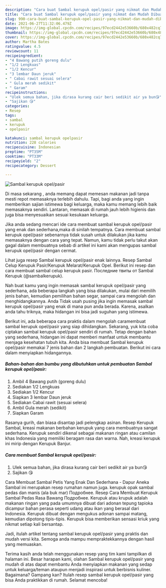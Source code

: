 ```yaml
---
description: "Cara buat Sambal kerupuk opel/pasir yang nikmat dan Mudah Dibuat"
title: "Cara buat Sambal kerupuk opel/pasir yang nikmat dan Mudah Dibuat"
slug: 990-cara-buat-sambal-kerupuk-opel-pasir-yang-nikmat-dan-mudah-dibuat
date: 2021-06-27T11:32:06.479Z
image: https://img-global.cpcdn.com/recipes/97ecd2442e53660b/680x482cq70/sambal-kerupuk-opelpasir-foto-resep-utama.jpg
thumbnail: https://img-global.cpcdn.com/recipes/97ecd2442e53660b/680x482cq70/sambal-kerupuk-opelpasir-foto-resep-utama.jpg
cover: https://img-global.cpcdn.com/recipes/97ecd2442e53660b/680x482cq70/sambal-kerupuk-opelpasir-foto-resep-utama.jpg
author: Martha Bates
ratingvalue: 4.5
reviewcount: 11
recipeingredient:
- "4 Bawang putih goreng dulu"
- "1/2 Lengkuas"
- "1/2 Kencur"
- "3 lembar Daun jeruk"
- " Cabai rawit sesuai selera"
- " Gula merah sedikit"
- " Garam"
recipeinstructions:
- "Ulek semua bahan, jika dirasa kurang cair beri sedikit air ya bun😘"
- "Sajikan 😘"
categories:
- Resep
tags:
- sambal
- kerupuk
- opelpasir

katakunci: sambal kerupuk opelpasir 
nutrition: 228 calories
recipecuisine: Indonesian
preptime: "PT35M"
cooktime: "PT33M"
recipeyield: "2"
recipecategory: Dessert

---
```



![Sambal kerupuk opel/pasir](https://img-global.cpcdn.com/recipes/97ecd2442e53660b/680x482cq70/sambal-kerupuk-opelpasir-foto-resep-utama.jpg)

Di masa  sekarang , anda memang dapat memesan makanan jadi tanpa mesti repot memasaknya terlebih dahulu. Tapi, bagi anda yang ingin memberikan sajian istimewa bagi keluarga, maka kamu memang lebih baik memasaknya sendiri. Lantaran, memasak di rumah jauh lebih higienis dan juga bisa menyesuaikan sesuai kesukaan keluarga.

Jika anda sedang mencari ide cara membuat sambal kerupuk opel/pasir yang enak dan sederhana,maka di sinilah tempatnya. Cara membuat sambal kerupuk opel/pasir  sebenarnya tidak susah untuk dilakukan jika kamu memasaknya dengan cara yang tepat. Namun, kamu tidak perlu takut akan gagal dalam membuatnya 
sebab di artikel ini kami akan mengupas sambal kerupuk opel/pasir dengan cermat.  

Lihat juga resep Sambal kerupuk opel/pasir enak lainnya. Resep Sambal Celup Kerupuk Pasir/Kerupuk Melarat/Kerupuk Opel. Berikut ini resep dan cara membuat sambal celup kerupuk pasir. Последние твиты от Sambal Kerupuk (@sambalkerupuk).

Nah buat kamu yang ingin memasak sambal kerupuk opel/pasir yang sederhana, ada beberapa langkah yang bisa dilakukan, mulai dari memilih jenis bahan, kemudian pemilihan bahan segar, sampai cara mengolah dan menghidangkannya. Anda Tidak usah pusing jika ingin memasak sambal kerupuk opel/pasir yang enak di mana pun anda berada. Karena, asalkan anda  tahu triknya, maka hidangan ini bisa jadi suguhan yang istimewa.

Berikut ini, ada beberapa cara praktis  dalam mengolah caramembuat sambal kerupuk opel/pasir yang siap dihidangkan. Sekarang, yuk kita coba ciptakan sambal kerupuk opel/pasir sendiri di rumah. Tetap dengan bahan yang sederhana, hidangan ini dapat memberi manfaat untuk membantu menjaga kesehatan tubuh kita. Anda bisa membuat Sambal kerupuk opel/pasir memakai 7 jenis bahan dan 2 langkah pembuatan. Berikut ini cara dalam menyiapkan hidangannya.

<!--inarticleads1-->

##### Bahan-bahan dan bumbu yang dibutuhkan untuk pembuatan Sambal kerupuk opel/pasir:

1. Ambil 4 Bawang putih (goreng dulu)
1. Sediakan 1/2 Lengkuas
1. Sediakan 1/2 Kencur
1. Siapkan 3 lembar Daun jeruk
1. Sediakan  Cabai rawit (sesuai selera)
1. Ambil  Gula merah (sedikit)
1. Siapkan  Garam


Rasanya gurih, dan biasa disantap jadi pelengkap asinan. Resep Kerupuk Sambal, kreasi makanan berbahan kerupuk yang cara membuatnya sangat sederhana. Kerupuk sendiri dikenal sebagai makanan ringan atau camilan khas Indonesia yang memiliki beragam rasa dan warna. Nah, kreasi kerupuk ini mirip dengan Kerupuk Banjur. 

<!--inarticleads2-->

##### Cara membuat Sambal kerupuk opel/pasir:

1. Ulek semua bahan, jika dirasa kurang cair beri sedikit air ya bun😘
1. Sajikan 😘


Cara Membuat Sambal Petis Yang Enak Dan Sederhana - Dapur Aneka Sambal ini merupakan resep rumahan namun juga. kerupuk opak sambal pedas dan manis (ala buk mar) Подробнее. Resep Cara Membuat Kerupuk Sambal Pedas Rasa Bawang Подробнее. Kerupuk atau krupuk adalah makanan ringan yang pada umumnya dibuat dari adonan tepung tapioka dicampur bahan perasa seperti udang atau ikan yang berasal dari Indonesia. Kerupuk dibuat dengan mengukus adonan sampai matang, kemudian dipotong tipis-tipis. Kerupuk bisa memberikan sensasi kriuk yang nikmat setiap kali bersantap. 

Jadi, itulah artikel tentang  sambal kerupuk opel/pasir  yang praktis dan mudah versi kita. Semoga anda mampu mempraktekkannya dengan hasil yang memuaskan. 

Terima kasih anda telah menggunakan resep yang tim kami tampilkan di halaman ini. Besar harapan kami, olahan  Sambal kerupuk opel/pasir yang mudah di atas dapat membantu Anda menyiapkan makanan yang sedap untuk keluarga/teman ataupun menjadi inspirasi untuk berbisnis kuliner. Bagaimana? Gampang kan? Itulah resep sambal kerupuk opel/pasir yang bisa Anda praktikkan di rumah. Selamat mencoba!

